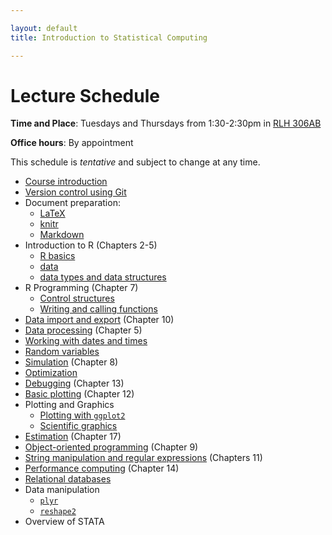 ```yaml
---

layout: default
title: Introduction to Statistical Computing

---
```


# Lecture Schedule

**Time and Place**: Tuesdays and Thursdays from 1:30-2:30pm in [RLH 306AB](http://goo.gl/maps/4c3W)

**Office hours**: By appointment

This schedule is *tentative* and subject to change at any time.

* [Course introduction](http://htmlpreview.github.com/?raw.github.com/fonnesbeck/Bios301/master/slides/html/lecture1_intro.html)
* [Version control using Git](http://htmlpreview.github.com/?raw.github.com/fonnesbeck/Bios301/master/slides/html/lecture1_git.html)
* Document preparation:
    - [LaTeX](http://htmlpreview.github.com/?raw.github.com/fonnesbeck/Bios301/master/slides/html/lecture2_latex.html)
    - [knitr](http://htmlpreview.github.com/?raw.github.com/fonnesbeck/Bios301/master/slides/html/lecture2_knitr.html)
    - [Markdown](http://htmlpreview.github.com/?raw.github.com/fonnesbeck/Bios301/master/slides/html/lecture2_markdown.html)
* Introduction to R (Chapters 2-5)
    - [R basics](http://htmlpreview.github.com/?raw.github.com/fonnesbeck/Bios301/master/slides/html/lecture3_rbasics.html)
    - [data](http://htmlpreview.github.com/?raw.github.com/fonnesbeck/Bios301/master/slides/html/lecture3_numbers.html)
    - [data types and data structures](http://htmlpreview.github.com/?raw.github.com/fonnesbeck/Bios301/master/slides/html/lecture3_data_structures.html)
* R Programming (Chapter 7)
    - [Control structures](https://dl.dropbox.com/u/233041/Bios301/lecture4_control_structures.html)
    - [Writing and calling functions](https://dl.dropbox.com/u/233041/Bios301/lecture4_functions.html)
* [Data import and export](https://dl.dropbox.com/u/233041/Bios301/lecture5_import_export.html)
    (Chapter 10)
* [Data processing](https://dl.dropbox.com/u/233041/Bios301/lecture5_data_processing.html)
    (Chapter 5)
* [Working with dates and times](https://dl.dropbox.com/u/233041/Bios301/lecture5_datetime.html)
* [Random variables](https://dl.dropbox.com/u/233041/Bios301/lecture6_random_variables.html)
* [Simulation](https://dl.dropbox.com/u/233041/Bios301/lecture6_simulation.html) (Chapter 8)
* [Optimization](https://dl.dropbox.com/u/233041/Bios301/lecture7_optimization.html)
* [Debugging](https://dl.dropbox.com/u/233041/Bios301/lecture8_debugging.html) (Chapter 13)
* [Basic plotting](https://dl.dropbox.com/u/233041/Bios301/lecture8_plotting.html) (Chapter 12)
* Plotting and Graphics
    - [Plotting with `ggplot2`](https://dl.dropbox.com/u/233041/Bios301/lecture9_ggplot2.html)
    - [Scientific graphics](https://dl.dropbox.com/u/233041/Bios301/lecture9_viz.html)
* [Estimation](https://dl.dropbox.com/u/233041/Bios301/lecture10_estimation.html)
    (Chapter 17)
* [Object-oriented programming](https://dl.dropbox.com/u/233041/Bios301/lecture10_oop.html) (Chapter 9)
* [String manipulation and regular expressions](https://dl.dropbox.com/u/233041/Bios301/lecture11_regex.html) (Chapters 11)
* [Performance computing](https://dl.dropbox.com/u/233041/Bios301/lecture11_performance.html) (Chapter 14)
* [Relational databases](https://dl.dropbox.com/u/233041/Bios301/lecture12_db.html)
* Data manipulation
    - [`plyr`](https://dl.dropbox.com/u/233041/Bios301/lecture12_plyr.html)
    - [`reshape2`](https://dl.dropbox.com/u/233041/Bios301/lecture12_reshape.html)
* Overview of STATA

